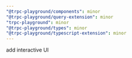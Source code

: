 ```yaml
---
"@trpc-playground/components": minor
"@trpc-playground/query-extension": minor
"trpc-playground": minor
"@trpc-playground/types": minor
"@trpc-playground/typescript-extension": minor
---
```


add interactive UI
